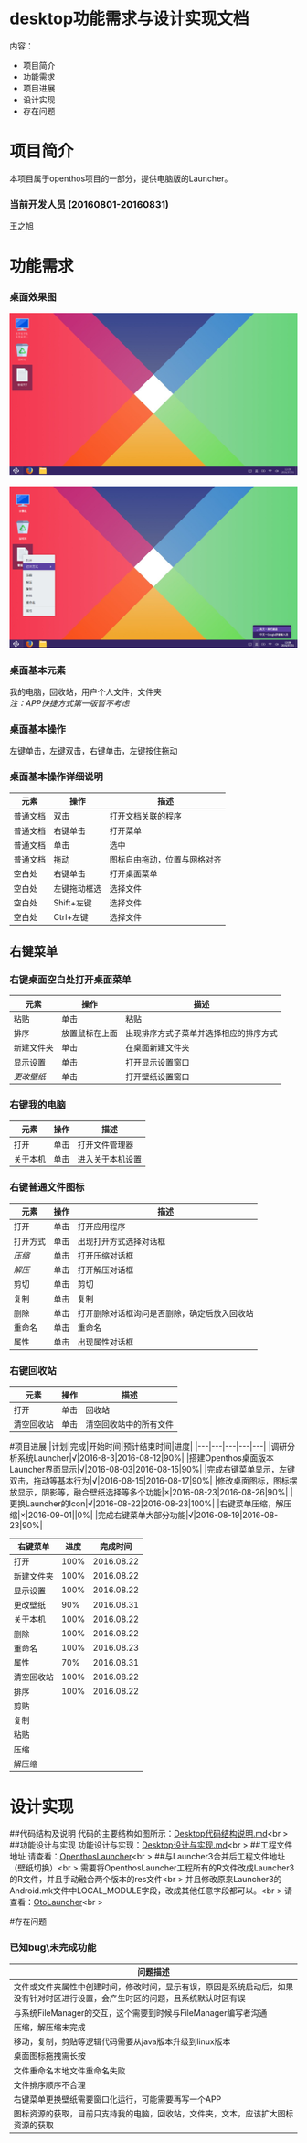 # desktop功能需求与设计实现文档
内容：

- 项目简介
- 功能需求
- 项目进展
- 设计实现
- 存在问题


# 项目简介
本项目属于openthos项目的一部分，提供电脑版的Launcher。

### 当前开发人员 (20160801-20160831)
王之旭

# 功能需求
### 桌面效果图
![2016-08-22效果图](image/Launcher-2016-08-22.png)
<br />  
![2016-08-10效果图](image/Launcher-2016-08-10.png)
<br />

### 桌面基本元素
我的电脑，回收站，用户个人文件，文件夹<br />*注：APP快捷方式第一版暂不考虑*



### 桌面基本操作
左键单击，左键双击，右键单击，左键按住拖动

### 桌面基本操作详细说明
|元素|操作|描述|
|---|---|---|
|普通文档|双击|打开文档关联的程序
|普通文档|右键单击|打开菜单
|普通文档|单击|选中
|普通文档|拖动|图标自由拖动，位置与网格对齐
|空白处|右键单击|打开桌面菜单
|空白处|左键拖动框选|选择文件
|空白处|Shift+左键|选择文件
|空白处|Ctrl+左键|选择文件

## 右键菜单
### 右键桌面空白处打开桌面菜单
|元素|操作|描述|
|---|---|---|
|粘贴|单击|粘贴|
|排序|放置鼠标在上面|出现排序方式子菜单并选择相应的排序方式|
|新建文件夹|单击|在桌面新建文件夹|
|显示设置|单击|打开显示设置窗口|
|*更改壁纸*|单击|打开壁纸设置窗口|

### 右键我的电脑
|元素|操作|描述|
|---|---|---|
|打开|单击|打开文件管理器
|关于本机|单击|进入关于本机设置

### 右键普通文件图标
|元素|操作|描述|
|---|---|---|
|打开|单击|打开应用程序
|打开方式|单击|出现打开方式选择对话框
|*压缩*|单击|打开压缩对话框
|*解压*|单击|打开解压对话框
|剪切|单击|剪切
|复制|单击|复制
|删除|单击|打开删除对话框询问是否删除，确定后放入回收站
|重命名|单击|重命名
|属性|单击|出现属性对话框

### 右键回收站
|元素|操作|描述|
|---|---|---|
|打开|单击|回收站
|清空回收站|单击|清空回收站中的所有文件

#项目进展
|计划|完成|开始时间|预计结束时间|进度|
|---|---|---|---|---|
|调研分析系统Launcher|√|2016-8-3|2016-08-12|90%|
|搭建Openthos桌面版本Launcher界面显示|√|2016-08-03|2016-08-15|90%|
|完成右键菜单显示，左键双击，拖动等基本行为|√|2016-08-15|2016-08-17|90%|
|修改桌面图标，图标摆放显示，阴影等，融合壁纸选择等多个功能|×|2016-08-23|2016-08-26|90%|
|更换Launcher的Icon|√|2016-08-22|2016-08-23|100%|
|右键菜单压缩，解压缩|×|2016-09-01||0%|
|完成右键菜单大部分功能|√|2016-08-19|2016-08-23|90%|

|右键菜单|进度|完成时间|
|---|---|---|
|打开|100%|2016.08.22|
|新建文件夹|100%|2016.08.22|
|显示设置|100%|2016.08.22|
|更改壁纸|90%|2016.08.31|
|关于本机|100%|2016.08.22|
|删除|100%|2016.08.22|
|重命名|100%|2016.08.23|
|属性|70%|2016.08.31|
|清空回收站|100%|2016.08.22|
|排序|100%|2016.08.22|
|剪贴|||
|复制|||
|粘贴|||
|压缩|||
|解压缩|||

# 设计实现
##代码结构及说明
代码的主要结构如图所示：[Desktop代码结构说明.md](https://github.com/openthos/desktop-analysis/blob/master/doc/Desktop代码结构说明.md)<br \>
##功能设计与实现
功能设计与实现：[Desktop设计与实现.md](https://github.com/openthos/desktop-analysis/blob/master/doc/Desktop设计与实现.md)<br \>
##工程文件地址
请查看：[OpenthosLauncher](https://github.com/openthos/desktop-analysis/tree/master/OpenthosLauncher)<br \>
##与Launcher3合并后工程文件地址（壁纸切换）<br \>
需要将OpenthosLauncher工程所有的R文件改成Launcher3的R文件，并且手动融合两个版本的res文件<br \>
并且修改原来Launcher3的Android.mk文件中LOCAL_MODULE字段，改成其他任意字段都可以。<br \>
请查看：[OtoLauncher](https://github.com/openthos/desktop-analysis/tree/master/OtoLauncher)<br \>

#存在问题
### 已知bug\未完成功能
|问题描述|
|---|
|文件或文件夹属性中创建时间，修改时间，显示有误，原因是系统启动后，如果没有针对时区进行设置，会产生时区的问题，且系统默认时区有误|
|与系统FileManager的交互，这个需要到时候与FileManager编写者沟通|
|压缩，解压缩未完成|
|移动，复制，剪贴等逻辑代码需要从java版本升级到linux版本|
|桌面图标拖拽需长按|
|文件重命名本地文件重命名失败|
|文件排序顺序不合理|
|右键菜单更换壁纸需要窗口化运行，可能需要再写一个APP|
|图标资源的获取，目前只支持我的电脑，回收站，文件夹，文本，应该扩大图标资源的获取|
